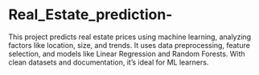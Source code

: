 # Real_Estate_prediction-
This project predicts real estate prices using machine learning, analyzing factors like location, size, and trends. It uses data preprocessing, feature selection, and models like Linear Regression and Random Forests. With clean datasets and documentation, it’s ideal for ML learners.
